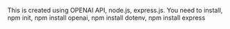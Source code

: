 
This is created using OPENAI API, node.js, express.js. You need to install, npm init, npm install openai, npm install dotenv, npm install express
